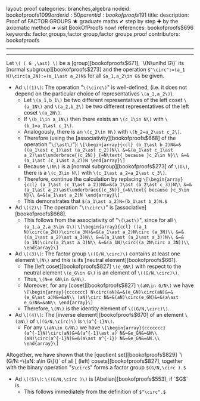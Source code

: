layout: proof
categories: branches,algebra
nodeid: bookofproofs$1099
orderid: 50
parentid: bookofproofs$191
title: 
description: Proof of FACTOR GROUPS ★ graduate maths ✔ step by step ✚ by the axiomatic method ➜ visit BookOfProofs now!
references: bookofproofs$696
keywords: factor,groups,factor group,factor groups,proof
contributors: bookofproofs

---


---

Let `\( ( G ,\ast) \)` be a [group][bookofproofs$671], `\(N\unlhd G\)` its [normal subgroup][bookofproofs$273] and the operation `$"\circ":=(a_1 N)\circ(a_2N):=(a_1\ast a_2)N$` for all `$a_1,a_2\in G$` be given.
* Ad `\((1)\)`: The operation "`\(\circ\)`" is well-defined, (i.e. it does not depend on the particular choice of representatives `\(a_1,a_2\)`).
   * Let `\(a_1,b_1\)` be two different representatives of the left coset `\(a_1N\)` and `\(a_2,b_2\)` be two different representatives of the left coset `\(a_2N\)`. 
   * If `\(b_1\in a_1N\)` then there exists an `\(c_1\in N\)` with `\(b_1=a_1\ast c_1\)`. 
   * Analogously, there is an `\(c_2\in N\)` with `\(b_2=a_2\ast c_2\)`. 
   * Therefore (using the [associativity][bookofproofs$668] of the operation "`\(\ast\)`"):
`\[\begin{array}{ccl}
(b_1\ast b_2)N&=&((a_1\ast c_1)\ast (a_2\ast c_2))N\\
&=&(a_1\ast c_1\ast a_2)\ast\underbrace{(c_2N)}_{=N\text{ because }c_2\in N}\\
&=&(a_1\ast (c_1\ast a_2))N
\end{array}\]` 
   * Because `\(N\)` is a [normal subgroup][bookofproofs$273] of `\(G\)`, there is a `\(c_3\in N\)` with `\(c_1\ast a_2=a_2\ast c_3\)`. 
   * Therefore, continue the calculation by replacing 
`\[\begin{array}{ccl}
(a_1\ast (c_1\ast a_2))N&=&(a_1\ast (a_2\ast c_3))N\\
&=&(a_1\ast a_2)\ast\underbrace{(c_3N)}_{=N\text{ because }c_3\in N}\\
&=&(a_1\ast a_2)N
\end{array}\]` 
   * This demonstrates that `$(a_1\ast a_2)N=(b_1\ast b_2)N.$`
* Ad `\((2)\)` The operation "`\(\circ\)`" is [associative][bookofproofs$668]. 
   * This follows from the associativity of "`\(\ast\)`", since for all `\(a_1,a_2,a_3\in G\)`:
`\[\begin{array}{ccl}
((a_1 N)\circ(a_2N))\circ(a_3N)&=&(a_1\ast a_2)N\circ (a_3N)\\
&=&((a_1\ast a_2)\ast a_3)N\\
&=&(a_1\ast (a_2\ast a_3))N\\
&=&(a_1N)\circ(a_2\ast a_3)N\\
&=&(a_1N)\circ((a_2N\circ a_3N))\\
\end{array}\]`
* Ad `\((3)\)`: The factor group `\((G/N,\circ)\)` contains at least one element `\(N\)` and this is its [neutral element][bookofproofs$661].
   * The [left coset][bookofproofs$827] `\(e_GN\)` with respect to the neutral element `\(e_G\in G\)` is an element of `\((G/N,\circ)\)`.
   * Thus, `\(N=e_GN\in G/N\)`. 
   * Moreover, for any [coset][bookofproofs$827] `\(aN\in G/N\)` we have
`\[\begin{array}{ccccccc}
N\circ(aN)&=&(e_GN)\circ(aN)&=&(e_G\ast a)N&=&aN\\
(aN)\circ N&=&(aN)\circ(e_GN)&=&(a\ast e_G)N&=&aN\\
\end{array}\]` 
   * Therefore, `\(N\)` is the identity element of `\((G/N,\circ)\)`.
* Ad `\((4)\)`: The [inverse element][bookofproofs$670] of an element `\(aN\)` of `\((G/N,\circ)\)` is `\(a^{-1}N\)`.
   * For any `\(aN\in G/N\)` we have 
`\[\begin{array}{ccccccc}
(a^{-1}N)\circ(aN)&=&(a^{-1}\ast a) N&=&e_GN&=&N\\
(aN)\circ(a^{-1}N)&=&(a\ast a^{-1}) N&=&e_GN&=&N.\\
\end{array}\]`

Altogether, we have shown that the [quotient set][bookofproofs$829] `\(G/N:=\{aN: a\in G\}\)` of all [ (left) cosets][bookofproofs$827], together with the binary operation "`$\circ$`" forms a factor group `$(G/N,\circ ).$` 

* Ad `\((5)\)`: `\((G/N,\circ )\)` is [Abelian][bookofproofs$553], if `$G$` is.
   * This follows immediately from the definition of `$"\circ".$`

